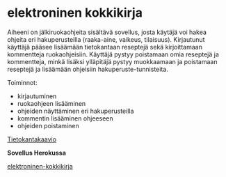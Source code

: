 # elektroninen kokkikirja

Aiheeni on jälkiruokaohjeita sisältävä sovellus, josta käytäjä voi hakea ohjeita eri hakuperusteilla 
(raaka-aine, vaikeus, tilaisuus). Kirjautunut käyttäjä pääsee lisäämään tietokantaan reseptejä sekä 
kirjoittamaan kommentteja ruokaohjeisiin. Käyttäjä pystyy poistamaan omia reseptejä ja kommentteja, minkä lisäksi ylläpitäjä pystyy muokkaamaan ja poistamaan reseptejä ja lisäämään ohjeisiin hakuperuste-tunnisteita. 

Toiminnot:
- kirjautuminen
- ruokaohjeen lisääminen
- ohjeiden näyttäminen eri hakuperusteilla
- kommentin lisääminen ohjeeseen
- ohjeiden poistaminen

[Tietokantakaavio](https://github.com/IidaHamalainen/elektroninen-kokkikirja/blob/master/dokumentaatio/kuvat/tietokantakaavio.png)

**Sovellus Herokussa**

[elektroninen-kokkikirja](https://elektroninen-kokkikirja.herokuapp.com/)
